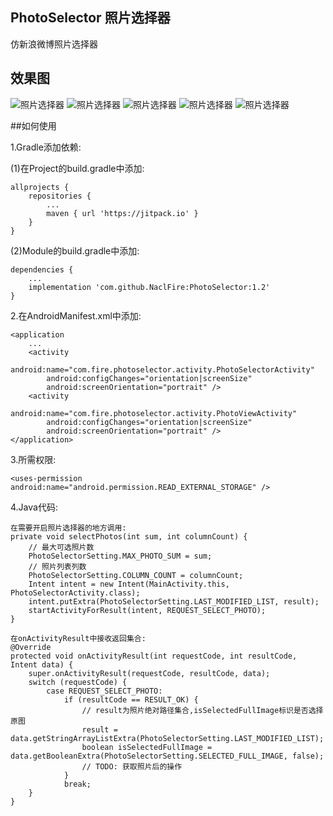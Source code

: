 ## PhotoSelector 照片选择器
仿新浪微博照片选择器
## 效果图
![照片选择器](./Demo1.jpg)
![照片选择器](./Demo2.jpg)
![照片选择器](./Demo3.jpg)
![照片选择器](./Demo4.jpg)
![照片选择器](./Demo6.jpg)

##如何使用

1.Gradle添加依赖:

(1)在Project的build.gradle中添加:

	allprojects {
		repositories {
			...
			maven { url 'https://jitpack.io' }
		}
	}

(2)Module的build.gradle中添加:


	dependencies {
		...
	    implementation 'com.github.NaclFire:PhotoSelector:1.2'
	}


2.在AndroidManifest.xml中添加:

	<application
		...
        <activity
            android:name="com.fire.photoselector.activity.PhotoSelectorActivity"
            android:configChanges="orientation|screenSize"
            android:screenOrientation="portrait" />
        <activity
            android:name="com.fire.photoselector.activity.PhotoViewActivity"
            android:configChanges="orientation|screenSize"
            android:screenOrientation="portrait" />
	</application>

3.所需权限:

	<uses-permission android:name="android.permission.READ_EXTERNAL_STORAGE" />

4.Java代码:

	在需要开启照片选择器的地方调用:
	private void selectPhotos(int sum, int columnCount) {
        // 最大可选照片数
        PhotoSelectorSetting.MAX_PHOTO_SUM = sum;
        // 照片列表列数
        PhotoSelectorSetting.COLUMN_COUNT = columnCount;
        Intent intent = new Intent(MainActivity.this, PhotoSelectorActivity.class);
        intent.putExtra(PhotoSelectorSetting.LAST_MODIFIED_LIST, result);
        startActivityForResult(intent, REQUEST_SELECT_PHOTO);
    }

	在onActivityResult中接收返回集合:
	@Override
    protected void onActivityResult(int requestCode, int resultCode, Intent data) {
        super.onActivityResult(requestCode, resultCode, data);
        switch (requestCode) {
            case REQUEST_SELECT_PHOTO:
                if (resultCode == RESULT_OK) {
                    // result为照片绝对路径集合,isSelectedFullImage标识是否选择原图
                    result = data.getStringArrayListExtra(PhotoSelectorSetting.LAST_MODIFIED_LIST);
                    boolean isSelectedFullImage = data.getBooleanExtra(PhotoSelectorSetting.SELECTED_FULL_IMAGE, false);
                    // TODO: 获取照片后的操作
                }
                break;
        }
    }
	
